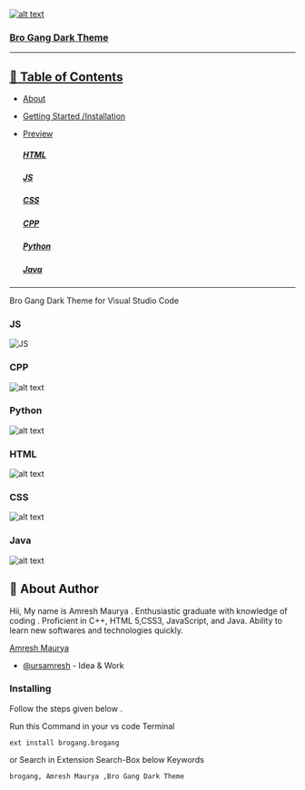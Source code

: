 <p align="">
  <a href="https://marketplace.visualstudio.com/items?itemName=brogang.brogang" rel="noopener">
 
   ![alt text](resources/icons/logo1.JPG "Source control view")
</p>

<h3 align="" >Bro Gang Dark Theme</h3>


---
## 📝 Table of Contents

- [About](#about)
- [Getting Started /Installation](#install)



- [Preview](#preview)
    ##### [HTML](#html)
    ##### [JS](#js)
    ##### [CSS](#css)
    ##### [CPP](#cpp)
    ##### [Python](#python)
    ##### [Java](#java)


---

<p align="" id="preview"> Bro Gang Dark Theme for Visual Studio Code
    <br> 
</p>
<!-- image preview section -->

   <!-- ![alt text](resources/images/js.PNG "Source control view") -->
<h3 align="" id="js">JS</h3>

 ![JS](resources/images/js.PNG  "js view")

<h3 align="" id="cpp">CPP</h3>

   ![alt text](resources/images/cpp.PNG "c++ view")

<h3 align="" id="python">Python</h3>

   ![alt text](resources/images/python.PNG "python view")
<h3 align="" id="html">HTML</h3>

   ![alt text](resources/images/html.PNG "HTML view")


<h3 align="" id="css">CSS</h3>

   ![alt text](resources/images/css.PNG "css view")

<h3 align="" id="java">Java</h3>

   ![alt text](resources/images/java.PNG "my java")



## 🧐 About Author
<p id="about">Hii, My name is Amresh Maurya . 
Enthusiastic graduate with  knowledge of coding . Proficient in C++, HTML 5,CSS3, JavaScript, and Java. Ability to learn new softwares and technologies quickly.

</p>
<a name = "about" align=""href="https://www.linkedin.com/in/amresh9/">
   Amresh Maurya
</a>


- [@ursamresh](https://github.com/Amresh9/brogang) - Idea & Work









### Installing
<p id="install"></p>
Follow the steps given below .

Run this Command in your vs code Terminal

```
ext install brogang.brogang
```

or Search in Extension Search-Box below Keywords

```
brogang, Amresh Maurya ,Bro Gang Dark Theme
``` 


















